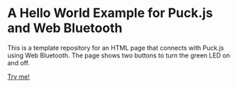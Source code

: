 # A Hello World Example for Puck.js and Web Bluetooth
This is a template repository for an HTML page that connects with Puck.js using Web Bluetooth.
The page shows two buttons to turn the green LED on and off.

[Try me!](https://alessandromorett.github.io/Prima-prova/page.html)
